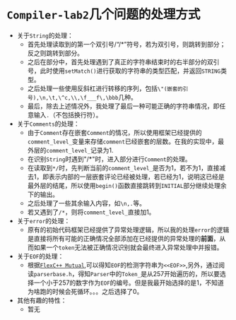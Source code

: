 # `Compiler-lab2`几个问题的处理方式

- 关于`String`的处理：
  - 首先处理读取到的第一个双引号/“/*”符号，若为双引号，则跳转到<STR>部分；反之则跳转到<COMMENT>部分。
  - 之后在<STR>部分中，首先处理遇到了真正的字符串结束时的右半部分的双引号，此时使用`setMatch()`进行获取的字符串的类型匹配，并返回`STRING`类型。
  - 之后处理一些使用反斜杠进行转移的序列，包括`\"(嵌套的引号),\n,\t,\^c,\\,\f___f\,\bbb`几种。
  - 最后，除去上述情况外，我处理了最后一种可能正确的字符串情况，即任意输入`.`（不包括换行符）。
- 关于`Comments`的处理：
  - 由于`Comment`存在嵌套`Comment`的情况，所以使用框架已经提供的`comment_level_`变量来存储`comment`已经嵌套的层数。在我的实现中，最外层的`comment_level_`记录为1.
  - 在识别`String`时遇到"/*"时，进入<COMMENT>部分进行`Comment`的处理。
  - 在读取到`*/`时，先判断当前的`comment_level_`是否为1，若不为1，直接减去1，即表示内部的一层嵌套评论已经被处理，若已经为1，说明这已经是最外层的结尾，所以使用`begin()`函数直接跳转到`INITIAL`部分继续处理余下的输出。
  - 之后处理了一些其余输入内容，如`\n,.`等。
  - 若又遇到了`/*`，则将`comment_level_`直接加1。
- 关于`error`的处理：
  - 原有的初始代码框架已经提供了异常处理逻辑，所以我的处理`error`的逻辑是直接将所有可能的正确情况全部添加在已经提供的异常处理的**前面**，从而如果一个`token`无法被正确情况识别就会最终进入异常处理中并报错。
- 关于`EOF`的处理：
  - 根据[`FlexC++ Mutual`](https://fbb-git.github.io/flexcpp/manual/flexc++03.html#l22),可以得知`EOF`的检测字符串为`<<EOF>>`,另外，通过阅读`parserbase.h`，得知`Parser`中的`Token_`是从257开始遍历的，所以要选择一个小于257的数字作为`EOF`的编号。但是我最开始选择的是1，不知道为啥跑的时候会死循环。。。之后选择了0。
- 其他有趣的特性：
  - 暂无
